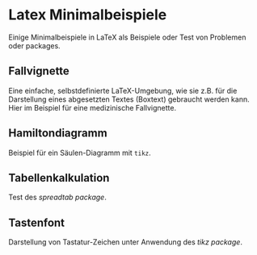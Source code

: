 # Latex Minimalbeispiele
Einige Minimalbeispiele in LaTeX als Beispiele oder Test von Problemen oder packages.

## Fallvignette
Eine einfache, selbstdefinierte LaTeX-Umgebung, wie sie z.B. für die Darstellung eines abgesetzten Textes (Boxtext) gebraucht werden kann. Hier im Beispiel für eine medizinische Fallvignette.

## Hamiltondiagramm
Beispiel für ein Säulen-Diagramm mit `tikz`.

## Tabellenkalkulation
Test des *spreadtab package*.

## Tastenfont
Darstellung von Tastatur-Zeichen unter Anwendung des *tikz package*.


